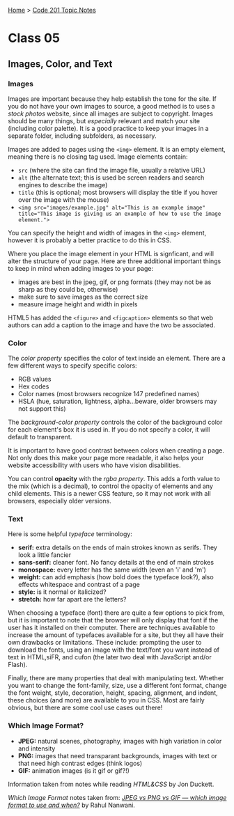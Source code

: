[Home](README.md) > [Code 201 Topic Notes](201topicNotes.md)

# Class 05

## Images, Color, and Text

### Images

Images are important because they help establish the tone for the site.
If you do not have your own images to source, a good method is to uses a *stock photos* website, since all images are subject to copyright.
Images should be many things, but *especially* relevant and match your site (including color palette).
It is a good practice to keep your images in a separate folder, including subfolders, as necessary.

Images are added to pages using the `<img>` element.
It is an empty element, meaning there is no closing tag used.
Image elements contain:

- `src` (where the site can find the image file, usually a relative URL)
- `alt` (the alternate text; this is used be screen readers and search engines to describe the image)
- `title` (this is optional; most browsers will display the title if you hover over the image with the mouse)
- `<img src="images/example.jpg" alt="This is an example image" title="This image is giving us an example of how to use the image element.">`

You can specify the height and width of images in the `<img>` element, however it is probably a better practice to do this in CSS.

Where you place the image element in your HTML is signficant, and will alter the structure of your page.
Here are three additional important things to keep in mind when adding images to your page:

- images are best in the jpeg, gif, or png formats (they may not be as sharp as they could be, otherwise)
- make sure to save images as the correct size
- measure image height and width in pixels

HTML5 has added the `<figure>` and `<figcaption>` elements so that web authors can add a caption to the image and have the two be associated.

### Color

The *color property* specifies the color of text inside an element.
There are a few different ways to specify specific colors:

- RGB values
- Hex codes
- Color names (most browsers recognize 147 predefined names)
- HSLA (hue, saturation, lightness, alpha...beware, older browsers may not support this)

The *background-color property* controls the color of the background color for each element's box it is used in.
If you do not specify a color, it will default to transparent.

It is important to have good contrast between colors when creating a page.
Not only does this make your page more readable, it also helps your website accessibility with users who have vision disabilities.

You can control **opacity** with the *rgba property*.
This adds a forth value to the mix (which is a decimal), to control the opacity of elements and any child elements.
This is a newer CSS feature, so it may not work with all browsers, especially older versions.

### Text

Here is some helpful *typeface* terminology:

- **serif:** extra details on the ends of main strokes known as serifs. They look a little fancier
- **sans-serif:** cleaner font. No fancy details at the end of main strokes
- **monospace:** every letter has the same width (even an 'i' and 'm')
- **weight:** can add emphasis (how bold does the typeface look?), also effects whitespace and contrast of a page
- **style:** is it normal or italicized?
- **stretch:** how far apart are the letters?

When choosing a typeface (font) there are quite a few options to pick from, but it is important to note that the browser will only display that font if the user has it installed on their computer.
There are techniques available to increase the amount of typefaces available for a site, but they all have their own drawbacks or limitations.
These include: prompting the user to download the fonts, using an image with the text/font you want instead of text in HTML,siFR, and cufon (the later two deal with JavaScript and/or Flash).

Finally, there are many properties that deal with manipulating text. Whether you want to change the font-family, size, use a different font format, change the font weight, style, decoration, height, spacing, alignment, and indent, these choices (and more) are available to you in CSS. Most are fairly obvious, but there are some cool use cases out there!

### Which Image Format?

- **JPEG:** natural scenes, photography, images with high variation in color and intensity
- **PNG:** images that need transparant backgrounds, images with text or that need high contrast edges (think logos)
- **GIF:** animation images (is it gif or gif?!)

Information taken from notes while reading *HTML&CSS* by Jon Duckett.

*Which Image Format* notes taken from: [*JPEG vs PNG vs GIF — which image format to use and when?*](https://blog.imagekit.io/jpeg-vs-png-vs-gif-which-image-format-to-use-and-when-c8913ae3e01d) by Rahul Nanwani.

